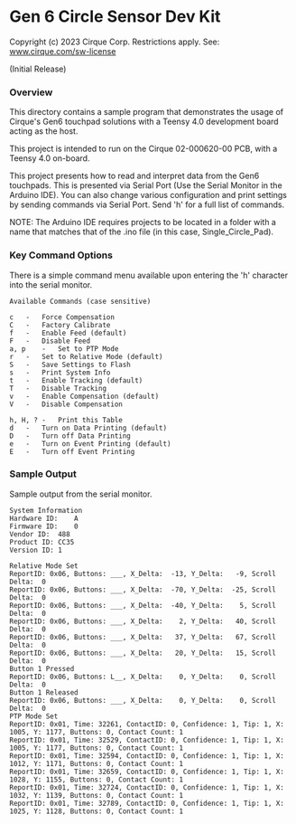 # Gen 6 Circle Sensor Dev Kit

Copyright (c) 2023 Cirque Corp. Restrictions apply. See: www.cirque.com/sw-license

(Initial Release)

### Overview

This directory contains a sample program that demonstrates the usage of Cirque's
Gen6 touchpad solutions with a Teensy 4.0 development board acting as the host.

This project is intended to run on the Cirque 02-000620-00 PCB, with a 
Teensy 4.0 on-board.

This project presents how to read and interpret data from the Gen6 touchpads. 
This is presented via Serial Port (Use the Serial Monitor in the Arduino IDE).
You can also change various configuration and print settings by sending commands
via Serial Port. Send 'h' for a full list of commands. 

NOTE: The Arduino IDE requires projects to be located in a folder with a name 
that matches that of the .ino file (in this case, Single_Circle_Pad).

### Key Command Options
There is a simple command menu available upon entering the 'h' character into 
the serial monitor. 
```
Available Commands (case sensitive)

c	-	Force Compensation
C	-	Factory Calibrate
f	-	Enable Feed (default)
F	-	Disable Feed
a, p	-	Set to PTP Mode
r	-	Set to Relative Mode (default)
S	-	Save Settings to Flash
s	-	Print System Info
t	-	Enable Tracking (default)
T	-	Disable Tracking
v	-	Enable Compensation (default)
V	-	Disable Compensation

h, H, ?	-	Print this Table
d	-	Turn on Data Printing (default)
D	-	Turn off Data Printing 
e	-	Turn on Event Printing (default)
E	-	Turn off Event Printing 
```

### Sample Output
Sample output from the serial monitor. 
```
System Information
Hardware ID:	A
Firmware ID:	0
Vendor ID:	488
Product ID:	CC35
Version ID:	1

Relative Mode Set
ReportID: 0x06, Buttons: ___, X_Delta:  -13, Y_Delta:   -9, Scroll Delta:  0
ReportID: 0x06, Buttons: ___, X_Delta:  -70, Y_Delta:  -25, Scroll Delta:  0
ReportID: 0x06, Buttons: ___, X_Delta:  -40, Y_Delta:    5, Scroll Delta:  0
ReportID: 0x06, Buttons: ___, X_Delta:    2, Y_Delta:   40, Scroll Delta:  0
ReportID: 0x06, Buttons: ___, X_Delta:   37, Y_Delta:   67, Scroll Delta:  0
ReportID: 0x06, Buttons: ___, X_Delta:   20, Y_Delta:   15, Scroll Delta:  0
Button 1 Pressed
ReportID: 0x06, Buttons: L__, X_Delta:    0, Y_Delta:    0, Scroll Delta:  0
Button 1 Released
ReportID: 0x06, Buttons: ___, X_Delta:    0, Y_Delta:    0, Scroll Delta:  0
PTP Mode Set
ReportID: 0x01, Time: 32261, ContactID: 0, Confidence: 1, Tip: 1, X: 1005, Y: 1177, Buttons: 0, Contact Count: 1
ReportID: 0x01, Time: 32529, ContactID: 0, Confidence: 1, Tip: 1, X: 1005, Y: 1177, Buttons: 0, Contact Count: 1
ReportID: 0x01, Time: 32594, ContactID: 0, Confidence: 1, Tip: 1, X: 1012, Y: 1171, Buttons: 0, Contact Count: 1
ReportID: 0x01, Time: 32659, ContactID: 0, Confidence: 1, Tip: 1, X: 1028, Y: 1155, Buttons: 0, Contact Count: 1
ReportID: 0x01, Time: 32724, ContactID: 0, Confidence: 1, Tip: 1, X: 1032, Y: 1139, Buttons: 0, Contact Count: 1
ReportID: 0x01, Time: 32789, ContactID: 0, Confidence: 1, Tip: 1, X: 1025, Y: 1128, Buttons: 0, Contact Count: 1
```
